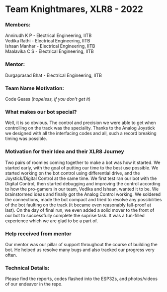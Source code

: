 # Team Knightmares, XLR8 - 2022

### Members:
Annirudh K P - Electrical Engineering, IITB   
Vedika Rathi - Electrical Engineering, IITB    
Ishaan Manhar - Electrical Engineering, IITB   
Maalavika C S - Electrical Engineering, IITB

### Mentor:
Durgaprasad Bhat - Electrical Engineering, IITB

### Team Name Motivation: 
Code Geass (*hopeless, if you don't get it*)

### What makes our bot special?
Well, it is so obvious. The control and precision we were able to get when controlling on the track was the speciality. Thanks to the Analog Joystick we designed 
with all the interfacing codes and all, such a record breaking timing was possible.

### Motivation for their Idea and their XLR8 Journey
Two pairs of roomies coming together to make a bot was how it started. We started early, with the goal of putting our time to the best use possible. We started working 
on the bot control using differential drive, and the Joystick/Digital Control at the same time. We first test ran our bot with the Digital Control, then started debugging and improving the control according to how the pro-gamers in our team, Vedika and Ishaan, wanted it to be. We brainstormed ideas and finally got the Analog Control working. We soldered the connections, made the bot compact and tried to resolve any possibilities of the bot faulting on the track (it became even reasonably fall-proof at last). On the day of final run, we even added a solid mover to the front of our bot to successfully complete the suprise task. It was a fun-filled experience which we are glad to be a part of.

### Help received from mentor
Our mentor was our pillar of support throughout the course of building the bot. He helped us resolve many bugs and also tracked our progress very often.

### Technical Details:
Please find the reports, codes flashed into the ESP32s, and photos/videos of our endeavor in the repo.
